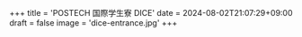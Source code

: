 +++
title = 'POSTECH 国際学生寮 DICE'
date = 2024-08-02T21:07:29+09:00
draft = false
image = 'dice-entrance.jpg'
+++
